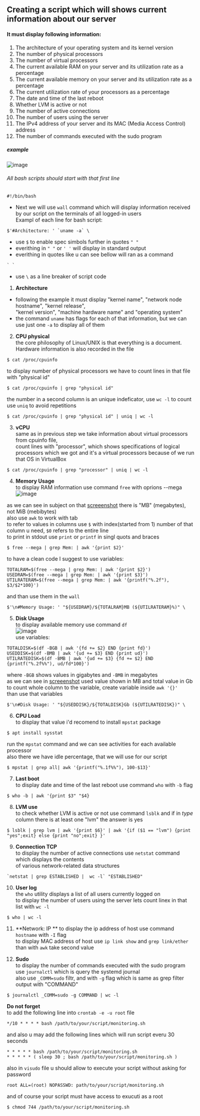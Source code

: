 ## Creating a script which will shows current information about our server

  #### It must display following information:
1. The architecture of your operating system and its kernel version
2. The number of physical processors
3. The number of virtual processors
4. The current available RAM on your server and its utilization rate as a percentage
5. The current available memory on your server and its utilization rate as a percentage
6. The current utilization rate of your processors as a percentage
7. The date and time of the last reboot
8. Whether LVM is active or not
9. The number of active connections
10. The number of users using the server
11. The IPv4 address of your server and its MAC (Media Access Control) address
12. The number of commands executed with the sudo program
##### example
<a id="example1" /> ![image](https://user-images.githubusercontent.com/61047851/143479713-0db98068-bfec-4002-a53e-9873eb1ab6d6.png)            

###### All bash scripts should start with that first line
  `#!/bin/bash`
  - Next we will use `wall` command which will display information received by our script on the terminals of all logged-in users         
  Exampl of each line for bash script:          
  ```               
  $'#Architecture: ' `uname -a` \           
  ```
  - use `$` to enable spec simbols further in quotes `" "`
  - everithing in `" "` or `' '` will display in standard output
  - everithing in quotes like u can see bellow will ran as a command
  ```
  ` `
  ```
  - use `\` as a line breaker of script code       

1. **Architecture**
  - following the example it must display "kernel name", "network node hostname", "kernel release",            
    "kernel version", "machine hardware name" and "operating system"
  - the command `uname` has flags for each of that information, but we can use just one `-a` to display all of them
2. **CPU physical**         
  the core philosophy of Linux/UNIX is that everything is a document. Hardware information is also recorded in the file
  ```
  $ cat /proc/cpuinfo
  ```              
  to display number of physical processors we have to count lines in that file with "physical id"
  ```
  $ cat /proc/cpuinfo | grep "physical id"
  ```               
  the number in a second column is an unique indeficator, use `wc -l` to count         
  use `uniq` to avoid repetitions
  ```
  $ cat /proc/cpuinfo | grep "physical id" | uniq | wc -l
  ```         
3. **vCPU**            
  same as in previous step we take information about virtual processors from cpuinfo file,        
  count lines with "processor", which shows specifications of logical processors which we got
  and it's a virtual processors because of we run that OS in VirtualBox
  ```
  $ cat /proc/cpuinfo | grep "processor" | uniq | wc -l
  ```
4. **Memory Usage**        
  to display RAM information use command `free` with oprions --mega            
![image](https://user-images.githubusercontent.com/61047851/143567538-86b6455b-0d37-4b28-b233-ac35c9efe0df.png)          
                   
  as we can see in subject on that [screeenshot](#example1) there is "MB" (megabytes), not MiB (mebibytes)          
  also use `awk` to work with tab              
  to refer to values in columns use `$` with index(started from 1) number of that column u need, `$0` refers to the entire line         
  to print in stdout use `print` or `printf` in singl quots and braces
  ```
  $ free --mega | grep Mem: | awk '{print $2}'
  ```               
  to have a clean code I suggest to use variables:
  ```
  TOTALRAM=$(free --mega | grep Mem: | awk '{print $2}')
  USEDRAM=$(free --mega | grep Mem: | awk '{print $3}')
  UTILRATERAM=$(free --mega | grep Mem: | awk '{printf("%.2f"), $3/$2*100}')
  ```            
  and than use them in the `wall`
  ```
  $'\n#Memory Usage: ' "${USEDRAM}/${TOTALRAM}MB (${UTILRATERAM}%)" \
  ```
5. **Disk Usage**          
  to display available memory use command `df`           
  ![image](https://user-images.githubusercontent.com/61047851/143600744-161bd09a-68e5-4e98-b525-34a55ee1394c.png)             
  use variables:
  ```
  TOTALDISK=$(df -BGB | awk '{fd += $2} END {print fd}')
  USEDDISK=$(df -BMB | awk '{ud += $3} END {print ud}')
  UTILRATEDISK=$(df -BMB | awk '{ud += $3} {fd += $2} END {printf("%.2f%%"), ud/fd*100}')
  ```           
  where `-BGB` shows values in gigabytes and `-BMB` in megabytes              
  as we can see in [screeenshot](#example1) used value shown in MB and total value in Gb             
  to count whole column to the variable, create variable inside `awk '{}'`           
  than use that variables
  ```
  $'\n#Disk Usage: ' "${USEDDISK}/${TOTALDISK}Gb (${UTILRATEDISK})" \
  ```
6. **CPU Load**             
  to display that value i'd recomend to install `mpstat` package
  ```
  $ apt install sysstat
  ```         
  run the `mpstat` command and we can see activities for each available processor               
  also there we have idle percentage, that we will use for our script
  ```
  $ mpstat | grep all| awk '{printf("%.1f%%"), 100-$13}'
  ```
7. **Last boot**                    
  to display date and time of the last reboot use command `who` with `-b` flag         
  ```
  $ who -b | awk '{print $3" "$4}
  ```
8. **LVM use**              
  to check whether LVM is active or not use command `lsblk` and if in *type* column there is at least one "lvm" the answer is yes
  ```
  $ lsblk | grep lvm | awk '{print $6}' | awk '{if ($1 == "lvm") {print "yes";exit} else {print "no";exit} }'
  ```    
9. **Connection TCP**           
  to display the number of active connections use `netstat` command which displays the contents              
  of various network-related data structures
  ```
  `netstat | grep ESTABLISHED |  wc -l` "ESTABLISHED"
  ```
10. **User log**             
  the `who` utility displays a list of all users currently logged on             
  to display the number of users using the server lets count linex in that list with `wc -l`
  ```
  $ who | wc -l
  ```
11. **Network: IP **
  to display the ip address of host use command `hostname` with `-I` flag        
  to display MAC address of host use `ip link show` and `grep link/ether` than with `awk` take second value

12. **Sudo**       
  to display the number of commands executed with the sudo program use `journalctl` which is query the systemd journal            
  also use `_COMM=sudo` filtr, and with `-g` flag which is same as grep filter output with "COMMAND"      
  ```
  $ journalctl _COMM=sudo -g COMMAND | wc -l
  ```              
                    
                    
  **Do not forget**             
  to add the following line into `crontab -e -u root` file
  ```
  */10 * * * * bash /path/to/your/script/monitoring.sh
  ```                
  and also u may add the following lines which will run script everu 30 seconds
  ```
  * * * * * bash /path/to/your/script/monitoring.sh
  * * * * * ( sleep 30 ; bash /path/to/your/script/monitoring.sh )
  ```               
  also in `visudo` file u should allow to execute your script without asking for password
  ```
  root ALL=(root) NOPASSWD: path/to/your/script/monitoring.sh
  ```           
  and of course your script must have access to exucuti as a root
  ```
  $ chmod 744 /path/to/your/script/monitoring.sh
  ```
  
  
